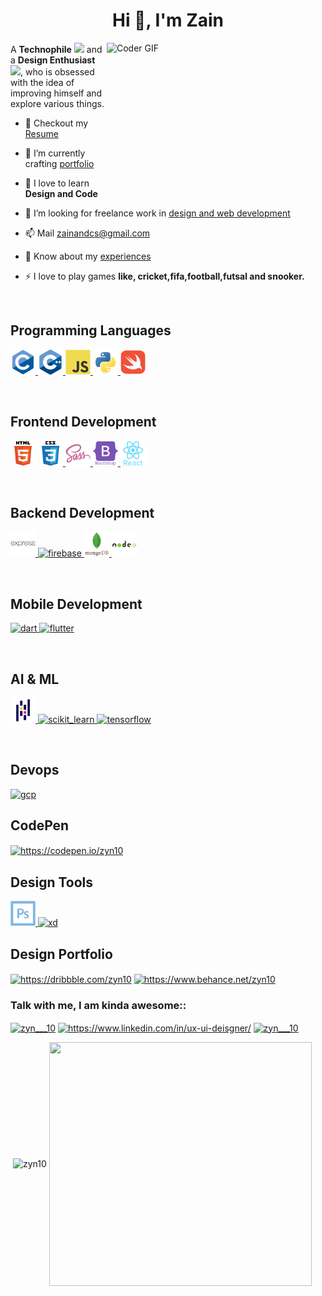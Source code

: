 <h1 align="center">Hi 👋, I'm Zain</h1>
<img align="right" alt="Coder GIF" height=250 width=350 src="https://thumbs.gfycat.com/EvilNextDevilfish-small.gif" />
<p>A <b>Technophile</b> <img src="https://github.com/rudrabarad/rudrabarad/blob/master/Assets/Developer.gif" width="40px"> and a <b>Design Enthusiast</b> <img src="https://github.com/rudrabarad/rudrabarad/blob/master/Assets/Designer.gif" width="40px">, who is obsessed with the idea of improving himself and explore various things.
<br>

- 📝 Checkout my [Resume]()

- 🔭 I’m currently crafting [portfolio](zainahsan.com)

- 🌱 I love to learn **Design and Code**

- 🤝 I’m looking for freelance work in [design and web development](mailto:zainandcs@gmail.com)


- 📫 Mail  [zainandcs@gmail.com](mailto:zainandcs@gmail.com)

- 📄 Know about my [experiences](zainahsan.com)

- ⚡ I love to play games **like, cricket,fifa,football,futsal and snooker.**

<br>
<h2 align="left">Programming Languages</h2>
<p align="left"> <a href="https://www.cprogramming.com/" target="_blank" rel="noreferrer"> <img src="https://raw.githubusercontent.com/devicons/devicon/master/icons/c/c-original.svg" alt="c" width="40" height="40"/> </a> <a href="https://www.w3schools.com/cpp/" target="_blank" rel="noreferrer"> <img src="https://raw.githubusercontent.com/devicons/devicon/master/icons/cplusplus/cplusplus-original.svg" alt="cplusplus" width="40" height="40"/> </a> <a href="https://developer.mozilla.org/en-US/docs/Web/JavaScript" target="_blank" rel="noreferrer"> <img src="https://raw.githubusercontent.com/devicons/devicon/master/icons/javascript/javascript-original.svg" alt="javascript" width="40" height="40"/> </a> <a href="https://www.python.org" target="_blank" rel="noreferrer"> <img src="https://raw.githubusercontent.com/devicons/devicon/master/icons/python/python-original.svg" alt="python" width="40" height="40"/> </a> <a href="https://developer.apple.com/swift/" target="_blank" rel="noreferrer"> <img src="https://raw.githubusercontent.com/devicons/devicon/master/icons/swift/swift-original.svg" alt="swift" width="40" height="40"/> </a> </p>
<br>
<h2 align="left">Frontend Development</h2>
<p 
<a href="https://www.w3.org/html/" target="_blank" rel="noreferrer"> <img src="https://raw.githubusercontent.com/devicons/devicon/master/icons/html5/html5-original-wordmark.svg" alt="html5" width="40" height="40"/> </a> 
<a href="https://www.w3schools.com/css/" target="_blank" rel="noreferrer"> <img src="https://raw.githubusercontent.com/devicons/devicon/master/icons/css3/css3-original-wordmark.svg" alt="css3" width="40" height="40"/> </a> 
<a href="https://sass-lang.com" target="_blank" rel="noreferrer"> <img src="https://raw.githubusercontent.com/devicons/devicon/master/icons/sass/sass-original.svg" alt="sass" width="40" height="40"/> </a> 
<a href="https://getbootstrap.com" target="_blank" rel="noreferrer"> <img src="https://raw.githubusercontent.com/devicons/devicon/master/icons/bootstrap/bootstrap-plain-wordmark.svg" alt="bootstrap" width="40" height="40"/> </a> 
<a href="https://reactjs.org/" target="_blank" rel="noreferrer"> <img src="https://raw.githubusercontent.com/devicons/devicon/master/icons/react/react-original-wordmark.svg" alt="react" width="40" height="40"/> </a> 
</p>
<br>
<h2 align="left">Backend Development</h2>
<p align="left"> <a href="https://expressjs.com" target="_blank" rel="noreferrer"> <img src="https://raw.githubusercontent.com/devicons/devicon/master/icons/express/express-original-wordmark.svg" alt="express" width="40" height="40"/> </a> <a href="https://firebase.google.com/" target="_blank" rel="noreferrer"> <img src="https://www.vectorlogo.zone/logos/firebase/firebase-icon.svg" alt="firebase" width="40" height="40"/> </a> <a href="https://www.mongodb.com/" target="_blank" rel="noreferrer"> <img src="https://raw.githubusercontent.com/devicons/devicon/master/icons/mongodb/mongodb-original-wordmark.svg" alt="mongodb" width="40" height="40"/> </a> <a href="https://nodejs.org" target="_blank" rel="noreferrer"> <img src="https://raw.githubusercontent.com/devicons/devicon/master/icons/nodejs/nodejs-original-wordmark.svg" alt="nodejs" width="40" height="40"/> </a> </p>
<br>
<h2 align="left">Mobile Development</h2>
<p align="left"> <a href="https://dart.dev" target="_blank" rel="noreferrer"> <img src="https://www.vectorlogo.zone/logos/dartlang/dartlang-icon.svg" alt="dart" width="40" height="40"/> </a> <a href="https://flutter.dev" target="_blank" rel="noreferrer"> <img src="https://www.vectorlogo.zone/logos/flutterio/flutterio-icon.svg" alt="flutter" width="40" height="40"/> </a>  </p>
<br>
<h2 align="left">AI & ML</h2>
<a href="https://pandas.pydata.org/" target="_blank" rel="noreferrer"> <img src="https://raw.githubusercontent.com/devicons/devicon/2ae2a900d2f041da66e950e4d48052658d850630/icons/pandas/pandas-original.svg" alt="pandas" width="40" height="40"/> </a> <a href="https://scikit-learn.org/" target="_blank" rel="noreferrer"> <img src="https://upload.wikimedia.org/wikipedia/commons/0/05/Scikit_learn_logo_small.svg" alt="scikit_learn" width="40" height="40"/> </a> <a href="https://www.tensorflow.org" target="_blank" rel="noreferrer"> <img src="https://www.vectorlogo.zone/logos/tensorflow/tensorflow-icon.svg" alt="tensorflow" width="40" height="40"/> </a> </p>
<br>
<h2 align="left">Devops</h2>
<a href="https://cloud.google.com" target="_blank" rel="noreferrer"> <img src="https://www.vectorlogo.zone/logos/google_cloud/google_cloud-icon.svg" alt="gcp" width="40" height="40"/> </a>
<br>
<h2 align="left">CodePen</h2>
<a href="https://codepen.io/https://codepen.io/zyn10" target="blank"><img align="center" src="https://raw.githubusercontent.com/rahuldkjain/github-profile-readme-generator/master/src/images/icons/Social/codepen.svg" alt="https://codepen.io/zyn10" height="30" width="40" /></a>
<br>
<h2 align="left">Design Tools </h2>
</a> <a href="https://www.photoshop.com/en" target="_blank" rel="noreferrer"> <img src="https://raw.githubusercontent.com/devicons/devicon/master/icons/photoshop/photoshop-line.svg" alt="photoshop" width="40" height="40"/> </a> <a href="https://www.adobe.com/products/xd.html" target="_blank" rel="noreferrer"> <img src="https://cdn.worldvectorlogo.com/logos/adobe-xd.svg" alt="xd" width="40" height="40"/> </a>
<h2 align="left">Design Portfolio </h2>
<p><a href="https://dribbble.com/https://dribbble.com/zyn10" target="blank"><img align="center" src="https://raw.githubusercontent.com/rahuldkjain/github-profile-readme-generator/master/src/images/icons/Social/dribbble.svg" alt="https://dribbble.com/zyn10" height="40" width="40" /></a>
<a href="https://www.behance.net/https://www.behance.net/zyn10" target="blank"><img align="center" src="https://raw.githubusercontent.com/rahuldkjain/github-profile-readme-generator/master/src/images/icons/Social/behance.svg" alt="https://www.behance.net/zyn10" height="40" width="40" /></a><br>
<h3 align="left">Talk with me, I am kinda awesome::</h3>
<p align="left">
<a href="https://twitter.com/zyn___10" target="blank"><img align="center" src="https://raw.githubusercontent.com/rahuldkjain/github-profile-readme-generator/master/src/images/icons/Social/twitter.svg" alt="zyn___10" height="30" width="40" /></a>
<a href="https://linkedin.com/in/https://www.linkedin.com/in/ux-ui-deisgner/" target="blank"><img align="center" src="https://raw.githubusercontent.com/rahuldkjain/github-profile-readme-generator/master/src/images/icons/Social/linked-in-alt.svg" alt="https://www.linkedin.com/in/ux-ui-deisgner/" height="30" width="40" /></a>
<a href="https://instagram.com/zyn___10" target="blank"><img align="center" src="https://raw.githubusercontent.com/rahuldkjain/github-profile-readme-generator/master/src/images/icons/Social/instagram.svg" alt="zyn___10" height="30" width="40" /></a>
</p>

<p>&nbsp;<img align="center" src="https://github-readme-stats.vercel.app/api?username=zyn10&show_icons=true&locale=en" alt="zyn10" width="420" height="390"/>
<img align="center" src= "https://github-readme-streak-stats.herokuapp.com/?user=zyn10&%22%20alt=%22zyn10%22" width="420" height="390"/></p>

[website]: https://zainahsan.com/
[instagram]: https://www.instagram.com/zyn___10/
[linkedin]: https://www.linkedin.com/in/ux-ui-deisgner/
